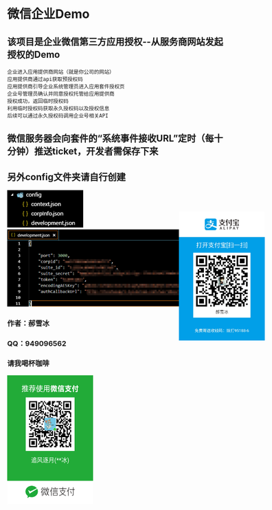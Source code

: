 # 微信企业Demo
## 该项目是企业微信第三方应用授权--从服务商网站发起授权的Demo
    企业进入应用提供商网站（就是你公司的网站）
    应用提供商通过api获取预授权码
    应用提供商引导企业系统管理员进入应用套件授权页
    企业号管理员确认并同意授权托管给应用提供商
    授权成功，返回临时授权码
    利用临时授权码获取永久授权码以及授权信息
    后续可以通过永久授权码调用企业号相关API

## 微信服务器会向套件的“系统事件接收URL”定时（每十分钟）推送ticket，开发者需保存下来

## 另外config文件夹请自行创建 <br/>
![Alt Picture](1.png) <br/>
![Alt Picture](2.png) <br/>

### 作者：郝雪冰 <br/>
### QQ：949096562<br/>

### 请我喝杯咖啡
<img src="weixin.png" width = "200" height = "300" alt="微信"/>
<img src="zhifubao.jpg" width = "200" height = "300" style="position: absolute;margin-top: -381px;margin-left: 200px;" alt="支付宝"/>
